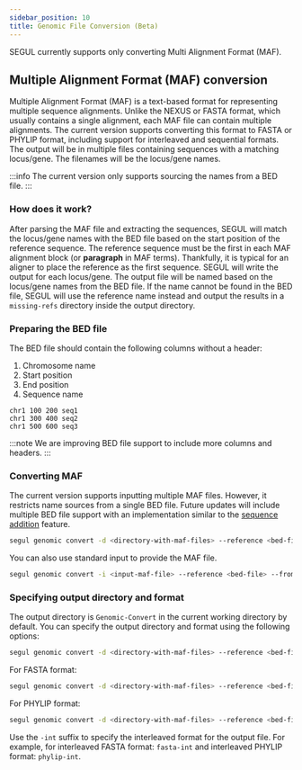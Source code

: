 ```yaml
---
sidebar_position: 10
title: Genomic File Conversion (Beta)
---
```


SEGUL currently supports only converting Multi Alignment Format (MAF).

## Multiple Alignment Format (MAF) conversion

Multiple Alignment Format (MAF) is a text-based format for representing multiple sequence alignments. Unlike the NEXUS or FASTA format, which usually contains a single alignment, each MAF file can contain multiple alignments. The current version supports converting this format to FASTA or PHYLIP format, including support for interleaved and sequential formats. The output will be in multiple files containing sequences with a matching locus/gene. The filenames will be the locus/gene names. 

:::info
The current version only supports sourcing the names from a BED file.
:::

### How does it work?

After parsing the MAF file and extracting the sequences, SEGUL will match the locus/gene names with the BED file based on the start position of the reference sequence. The reference sequence must be the first in each MAF alignment block (or __paragraph__ in MAF terms). Thankfully, it is typical for an aligner to place the reference as the first sequence. SEGUL will write the output for each locus/gene. The output file will be named based on the locus/gene names from the BED file. If the name cannot be found in the BED file, SEGUL will use the reference name instead and output the results in a `missing-refs` directory inside the output directory.

### Preparing the BED file

The BED file should contain the following columns without a header:

1. Chromosome name
2. Start position
3. End position
4. Sequence name

```plaintext
chr1 100 200 seq1
chr1 300 400 seq2
chr1 500 600 seq3
```

:::note
We are improving BED file support to include more columns and headers.
:::

### Converting MAF

The current version supports inputting multiple MAF files. However, it restricts name sources from a single BED file. Future updates will include multiple BED file support with an implementation similar to the [sequence addition](/docs/cli-usage/sequence-add) feature.

```bash
segul genomic convert -d <directory-with-maf-files> --reference <bed-file> -o <output-file> --from-bed
```

You can also use standard input to provide the MAF file.

```bash
segul genomic convert -i <input-maf-file> --reference <bed-file> --from-bed
```

### Specifying output directory and format

The output directory is `Genomic-Convert` in the current working directory by default. You can specify the output directory and format using the following options:

```bash
segul genomic convert -d <directory-with-maf-files> --reference <bed-file> -o <output-file> --from-bed --output-dir <output-directory> --output-format <format>
```

For FASTA format:

```bash
segul genomic convert -d <directory-with-maf-files> --reference <bed-file> -o <output-file> --from-bed --output-dir <output-directory> --output-format fasta
```

For PHYLIP format:

```bash
segul genomic convert -d <directory-with-maf-files> --reference <bed-file> -o <output-file> --from-bed --output-dir <output-directory> --output-format phylip
```

Use the `-int` suffix to specify the interleaved format for the output file. For example, for interleaved FASTA format: `fasta-int` and interleaved PHYLIP format: `phylip-int`.

